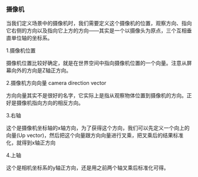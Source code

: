 ### 摄像机

当我们定义场景中的摄像机时，我们需要定义这个摄像机的位置，观察方向、指向它右侧的方向以及指向它上方的方向——其实是一个以摄像头为原点，三个互相垂直单位轴的坐标系。

1.摄像机位置

摄像机位置比较好确定，就是在世界空间中指向摄像机位置的一个向量。注意从屏幕向外的方向是Z轴正方向。

2.摄像机方向向量 camera direction vector

方向向量其实不是很好的名字，它实际上是指从观察物体位置到摄像机的方向。正好是摄像机指向方向的相反方向。

3.右轴

这个是摄像机坐标轴的x轴方向，为了获得这个方向，我们可以先定义一个向上的向量\(Up vector\)，然后把这个向量跟方向向量进行叉乘，把叉乘后的结果标准化，就得到x轴正方向

4.上轴

这个是相机坐标系的y轴正方向，还是用之前两个轴叉乘后标准化可得。

